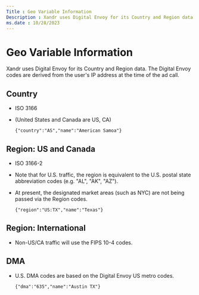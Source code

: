 ```yaml
---
Title : Geo Variable Information
Description : Xandr uses Digital Envoy for its Country and Region data. The Digital
ms.date : 10/28/2023
---
```



# Geo Variable Information



Xandr uses Digital Envoy for its Country and Region data. The Digital
Envoy codes are derived from the user's IP address at the time of the ad
call.

>

## Country

- ISO 3166

- (United States and Canada are US, CA)

  `{"country":"AS","name":"American Samoa"}`



>

## Region: US and Canada

- ISO 3166-2

- Note that for U.S. traffic, the region is equivalent to the U.S.
  postal state abbreviation codes (e.g. "AL", "AK", "AZ").

- At present, the designated market areas (such as NYC) are not being
  passed via the Region codes.

  `{"region":"US:TX","name":"Texas"}`



>

## Region: International

- Non-US/CA traffic will use the FIPS 10-4 codes.



>

## DMA

- U.S. DMA codes are based on the Digital Envoy US metro codes.

  `{"dma":"635","name":"Austin TX"}`






